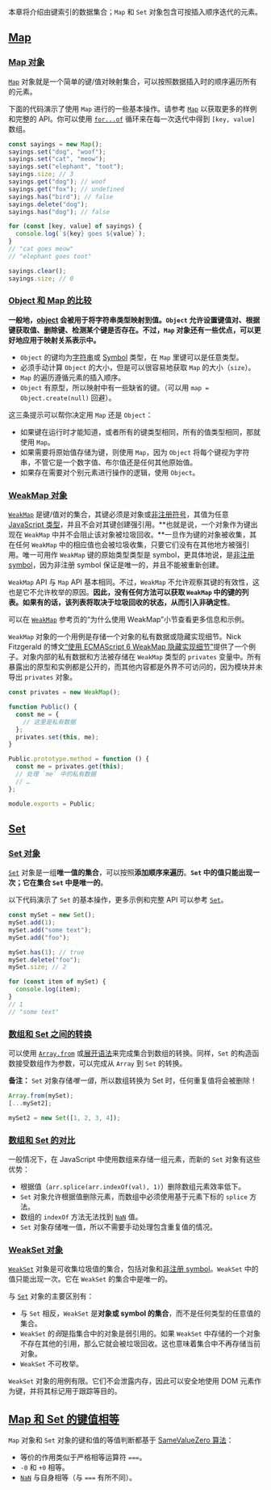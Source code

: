 本章将介绍由键索引的数据集合；`Map` 和 `Set` 对象包含可按插入顺序迭代的元素。

## [Map](https://developer.mozilla.org/zh-CN/docs/Web/JavaScript/Guide/Keyed_collections#map)

### [Map 对象](https://developer.mozilla.org/zh-CN/docs/Web/JavaScript/Guide/Keyed_collections#map_对象)

[`Map`](https://developer.mozilla.org/zh-CN/docs/Web/JavaScript/Reference/Global_Objects/Map) 对象就是一个简单的键/值对映射集合，可以按照数据插入时的顺序遍历所有的元素。

下面的代码演示了使用 `Map` 进行的一些基本操作。请参考 [`Map`](https://developer.mozilla.org/zh-CN/docs/Web/JavaScript/Reference/Global_Objects/Map) 以获取更多的样例和完整的 API。你可以使用 [`for...of`](https://developer.mozilla.org/zh-CN/docs/Web/JavaScript/Reference/Statements/for...of) 循环来在每一次迭代中得到 `[key, value]` 数组。

```js
const sayings = new Map();
sayings.set("dog", "woof");
sayings.set("cat", "meow");
sayings.set("elephant", "toot");
sayings.size; // 3
sayings.get("dog"); // woof
sayings.get("fox"); // undefined
sayings.has("bird"); // false
sayings.delete("dog");
sayings.has("dog"); // false

for (const [key, value] of sayings) {
  console.log(`${key} goes ${value}`);
}
// "cat goes meow"
// "elephant goes toot"

sayings.clear();
sayings.size; // 0
```

### [Object 和 Map 的比较](https://developer.mozilla.org/zh-CN/docs/Web/JavaScript/Guide/Keyed_collections#object_和_map_的比较)

**一般地，[object](https://developer.mozilla.org/zh-CN/docs/Web/JavaScript/Reference/Global_Objects/Object) 会被用于将字符串类型映射到值。`Object` 允许设置键值对、根据键获取值、删除键、检测某个键是否存在。不过，`Map` 对象还有一些优点，可以更好地应用于映射关系表示中。**

- `Object` 的键均为[字符串](https://developer.mozilla.org/zh-CN/docs/Web/JavaScript/Reference/Global_Objects/String)或 [Symbol](https://developer.mozilla.org/zh-CN/docs/Web/JavaScript/Reference/Global_Objects/Symbol) 类型，在 `Map` 里键可以是任意类型。
- 必须手动计算 `Object` 的大小，但是可以很容易地获取 `Map` 的大小（`size`）。
- `Map` 的遍历遵循元素的插入顺序。
- `Object` 有原型，所以映射中有一些缺省的键。（可以用 `map = Object.create(null)` 回避）。

这三条提示可以帮你决定用 `Map` 还是 `Object`：

- 如果键在运行时才能知道，或者所有的键类型相同，所有的值类型相同，那就使用 `Map`。
- 如果需要将原始值存储为键，则使用 `Map`，因为 `Object` 将每个键视为字符串，不管它是一个数字值、布尔值还是任何其他原始值。
- 如果存在需要对个别元素进行操作的逻辑，使用 `Object`。

### [WeakMap 对象](https://developer.mozilla.org/zh-CN/docs/Web/JavaScript/Guide/Keyed_collections#weakmap_对象)

[`WeakMap`](https://developer.mozilla.org/zh-CN/docs/Web/JavaScript/Reference/Global_Objects/WeakMap) 是键/值对的集合，其键必须是对象或[非注册符号](https://developer.mozilla.org/zh-CN/docs/Web/JavaScript/Reference/Global_Objects/Symbol#全局共享的_symbol)，其值为任意 [JavaScript 类型](https://developer.mozilla.org/zh-CN/docs/Web/JavaScript/Data_structures)，并且不会对其键创建强引用。**也就是说，一个对象作为键出现在 `WeakMap` 中并不会阻止该对象被垃圾回收。**一旦作为键的对象被收集，其在任何 `WeakMap` 中的相应值也会被垃圾收集，只要它们没有在其他地方被强引用。唯一可用作 `WeakMap` 键的原始类型类型是 symbol，更具体地说，是[非注册 symbol](https://developer.mozilla.org/zh-CN/docs/Web/JavaScript/Reference/Global_Objects/Symbol#全局共享的_symbol)，因为非注册 symbol 保证是唯一的，并且不能被重新创建。

`WeakMap` API 与 `Map` API 基本相同。不过，`WeakMap` 不允许观察其键的有效性，这也是它不允许枚举的原因。**因此，没有任何方法可以获取 `WeakMap` 中的键的列表。如果有的话，该列表将取决于垃圾回收的状态，从而引入非确定性**。

可以在 [`WeakMap`](https://developer.mozilla.org/zh-CN/docs/Web/JavaScript/Reference/Global_Objects/WeakMap) 参考页的“为什么使用 WeakMap”小节查看更多信息和示例。

`WeakMap` 对象的一个用例是存储一个对象的私有数据或隐藏实现细节。Nick Fitzgerald 的博文[“使用 ECMAScript 6 WeakMap 隐藏实现细节”](https://fitzgeraldnick.com/2014/01/13/hiding-implementation-details-with-e6-weakmaps.html)提供了一个例子。对象内部的私有数据和方法被存储在 `WeakMap` 类型的 `privates` 变量中。所有暴露出的原型和实例都是公开的，而其他内容都是外界不可访问的，因为模块并未导出 `privates` 对象。

```js
const privates = new WeakMap();

function Public() {
  const me = {
    // 这里是私有数据
  };
  privates.set(this, me);
}

Public.prototype.method = function () {
  const me = privates.get(this);
  // 处理 `me` 中的私有数据
  // …
};

module.exports = Public;
```

## [Set](https://developer.mozilla.org/zh-CN/docs/Web/JavaScript/Guide/Keyed_collections#set)

### [Set 对象](https://developer.mozilla.org/zh-CN/docs/Web/JavaScript/Guide/Keyed_collections#set_对象)

[`Set`](https://developer.mozilla.org/zh-CN/docs/Web/JavaScript/Reference/Global_Objects/Set) 对象是一组**唯一值的集合**，可以按照**添加顺序来遍历**。**`Set` 中的值只能出现一次；它在集合 `Set` 中是唯一的**。

以下代码演示了 `Set` 的基本操作，更多示例和完整 API 可以参考 [`Set`](https://developer.mozilla.org/zh-CN/docs/Web/JavaScript/Reference/Global_Objects/Set)。

```js
const mySet = new Set();
mySet.add(1);
mySet.add("some text");
mySet.add("foo");

mySet.has(1); // true
mySet.delete("foo");
mySet.size; // 2

for (const item of mySet) {
  console.log(item);
}
// 1
// "some text"
```

### [数组和 Set 之间的转换](https://developer.mozilla.org/zh-CN/docs/Web/JavaScript/Guide/Keyed_collections#数组和_set_之间的转换)

可以使用 [`Array.from`](https://developer.mozilla.org/zh-CN/docs/Web/JavaScript/Reference/Global_Objects/Array/from) 或[展开语法](https://developer.mozilla.org/zh-CN/docs/Web/JavaScript/Reference/Operators/Spread_syntax)来完成集合到数组的转换。同样，`Set` 的构造函数接受数组作为参数，可以完成从 `Array` 到 `Set` 的转换。

**备注：** `Set` 对象存储*唯一值*，所以数组转换为 Set 时，任何重复值将会被删除！

```js
Array.from(mySet);
[...mySet2];

mySet2 = new Set([1, 2, 3, 4]);
```

### [数组和 Set 的对比](https://developer.mozilla.org/zh-CN/docs/Web/JavaScript/Guide/Keyed_collections#数组和_set_的对比)

一般情况下，在 JavaScript 中使用数组来存储一组元素，而新的 `Set` 对象有这些优势：

- 根据值（`arr.splice(arr.indexOf(val), 1)`）删除数组元素效率低下。
- `Set` 对象允许根据值删除元素，而数组中必须使用基于元素下标的 `splice` 方法。
- 数组的 `indexOf` 方法无法找到 [`NaN`](https://developer.mozilla.org/zh-CN/docs/Web/JavaScript/Reference/Global_Objects/NaN) 值。
- `Set` 对象存储唯一值，所以不需要手动处理包含重复值的情况。

### [WeakSet 对象](https://developer.mozilla.org/zh-CN/docs/Web/JavaScript/Guide/Keyed_collections#weakset_对象)

[`WeakSet`](https://developer.mozilla.org/zh-CN/docs/Web/JavaScript/Reference/Global_Objects/WeakSet) 对象是可收集垃圾值的集合，包括对象和[非注册 symbol](https://developer.mozilla.org/zh-CN/docs/Web/JavaScript/Reference/Global_Objects/Symbol#全局共享的_symbol)。`WeakSet` 中的值只能出现一次。它在 `WeakSet` 的集合中是唯一的。

与 [`Set`](https://developer.mozilla.org/zh-CN/docs/Web/JavaScript/Reference/Global_Objects/Set) 对象的主要区别有：

- 与 `Set` 相反，`WeakSet` 是**对象或 symbol 的集合**，而不是任何类型的任意值的集合。
- `WeakSet` 的*弱*是指集合中的对象是弱引用的。如果 `WeakSet` 中存储的一个对象不存在其他的引用，那么它就会被垃圾回收。这也意味着集合中不再存储当前对象。
- `WeakSet` 不可枚举。

`WeakSet` 对象的用例有限。它们不会泄露内存，因此可以安全地使用 DOM 元素作为键，并将其标记用于跟踪等目的。

## [Map 和 Set 的键值相等](https://developer.mozilla.org/zh-CN/docs/Web/JavaScript/Guide/Keyed_collections#map_和_set_的键值相等)

`Map` 对象和 `Set` 对象的键和值的等值判断都基于 [SameValueZero 算法](https://developer.mozilla.org/zh-CN/docs/Web/JavaScript/Equality_comparisons_and_sameness#零值相等)：

- 等价的作用类似于严格相等运算符 `===`。
- `-0` 和 `+0` 相等。
- [`NaN`](https://developer.mozilla.org/zh-CN/docs/Web/JavaScript/Reference/Global_Objects/NaN) 与自身相等（与 `===` 有所不同）。